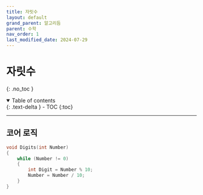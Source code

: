```yaml
---
title: 자릿수
layout: default
grand_parent: 알고리듬
parent: 수학
nav_order: 1
last_modified_date: 2024-07-29
---
```


# 자릿수
{: .no_toc }

<details open markdown="block">
  <summary>
    Table of contents
  </summary>
  {: .text-delta }
- TOC
{:toc}
</details>

---

## 코어 로직
```cpp
void Digits(int Number)
{
    while (Number != 0)
    {
        int Digit = Number % 10;
        Number = Number / 10;
    }
}
```
